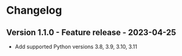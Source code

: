 # Changelog

## Version 1.1.0 - Feature release - 2023-04-25

- Add supported Python versions 3.8, 3.9, 3.10, 3.11
